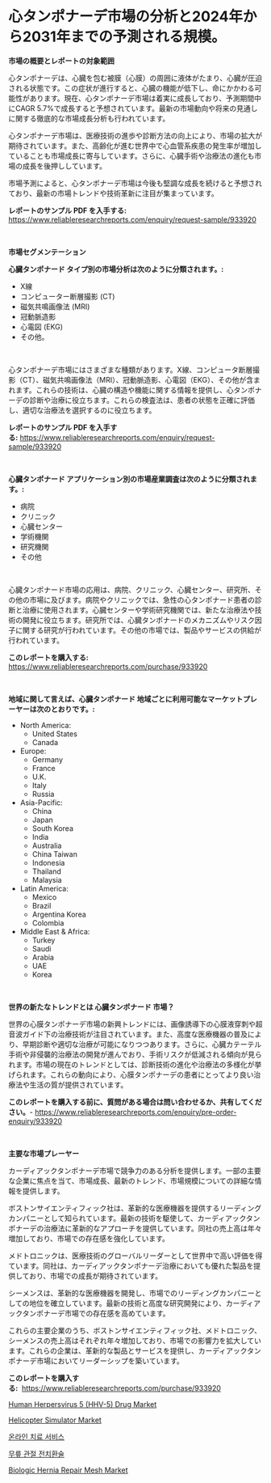 <p><h1>心タンポナーデ市場の分析と2024年から2031年までの予測される規模。</h1></p><p><strong>市場の概要とレポートの対象範囲</strong></p>
<p><p>心タンポナーデは、心臓を包む被膜（心膜）の周囲に液体がたまり、心臓が圧迫される状態です。この症状が進行すると、心臓の機能が低下し、命にかかわる可能性があります。現在、心タンポナーデ市場は着実に成長しており、予測期間中にCAGR 5.7%で成長すると予想されています。最新の市場動向や将来の見通しに関する徹底的な市場成長分析も行われています。</p><p>心タンポナーデ市場は、医療技術の進歩や診断方法の向上により、市場の拡大が期待されています。また、高齢化が進む世界中で心血管系疾患の発生率が増加していることも市場成長に寄与しています。さらに、心臓手術や治療法の進化も市場の成長を後押ししています。</p><p>市場予測によると、心タンポナーデ市場は今後も堅調な成長を続けると予想されており、最新の市場トレンドや技術革新に注目が集まっています。</p></p>
<p><strong>レポートのサンプル PDF を入手する:</strong> <a href="https://www.reliableresearchreports.com/enquiry/request-sample/933920">https://www.reliableresearchreports.com/enquiry/request-sample/933920</a></p>
<p>&nbsp;</p>
<p><strong>市場セグメンテーション</strong></p>
<p><strong>心臓タンポナード タイプ別の市場分析は次のように分類されます。:</strong></p>
<p><ul><li>X線</li><li>コンピューター断層撮影 (CT)</li><li>磁気共鳴画像法 (MRI)</li><li>冠動脈造影</li><li>心電図 (EKG)</li><li>その他。</li></ul></p>
<p>&nbsp;</p>
<p><p>心タンポナーデ市場にはさまざまな種類があります。X線、コンピュータ断層撮影（CT）、磁気共鳴画像法（MRI）、冠動脈造影、心電図（EKG）、その他が含まれます。これらの技術は、心臓の構造や機能に関する情報を提供し、心タンポナーデの診断や治療に役立ちます。これらの検査法は、患者の状態を正確に評価し、適切な治療法を選択するのに役立ちます。</p></p>
<p><strong>レポートのサンプル PDF を入手する:</strong>&nbsp;<a href="https://www.reliableresearchreports.com/enquiry/request-sample/933920">https://www.reliableresearchreports.com/enquiry/request-sample/933920</a></p>
<p>&nbsp;</p>
<p><strong> 心臓タンポナード アプリケーション別の市場産業調査は次のように分類されます。:</strong></p>
<p><ul><li>病院</li><li>クリニック</li><li>心臓センター</li><li>学術機関</li><li>研究機関</li><li>その他</li></ul></p>
<p>&nbsp;</p>
<p><p>心臓タンポナード市場の応用は、病院、クリニック、心臓センター、研究所、その他の市場に及びます。病院やクリニックでは、急性の心タンポナード患者の診断と治療に使用されます。心臓センターや学術研究機関では、新たな治療法や技術の開発に役立ちます。研究所では、心臓タンポナードのメカニズムやリスク因子に関する研究が行われています。その他の市場では、製品やサービスの供給が行われています。</p></p>
<p><strong>このレポートを購入する:</strong>&nbsp; <a href="https://www.reliableresearchreports.com/purchase/933920">https://www.reliableresearchreports.com/purchase/933920</a></p>
<p>&nbsp;</p>
<p><strong>地域に関して言えば、心臓タンポナード 地域ごとに利用可能なマーケットプレーヤーは次のとおりです。:</strong></p>
<p><ul>
    <li>
        North America:
        <ul>
            <li>United States</li>
            <li>Canada</li>
        </ul>
    </li>
    <li>
        Europe:
        <ul>
            <li>Germany</li>
            <li>France</li>
            <li>U.K.</li>
            <li>Italy</li>
            <li>Russia</li>
        </ul>
    </li>
    <li>
        Asia-Pacific:
        <ul>
            <li>China</li>
            <li>Japan</li>
            <li>South Korea</li>
            <li>India</li>
            <li>Australia</li>
            <li>China Taiwan</li>
            <li>Indonesia</li>
            <li>Thailand</li>
            <li>Malaysia</li>
        </ul>
    </li>
    <li>
        Latin America:
        <ul>
            <li>Mexico</li>
            <li>Brazil</li>
            <li>Argentina Korea</li>
            <li>Colombia</li>
        </ul>
    </li>
    <li>
        Middle East & Africa:
        <ul>
            <li>Turkey</li>
            <li>Saudi</li>
            <li>Arabia</li>
            <li>UAE</li>
            <li>Korea</li>
        </ul>
    </li>
    </ul></p>
<p>&nbsp;</p>
<p><strong>世界の新たなトレンドとは 心臓タンポナード 市場？</strong></p>
<p><p>世界の心膜タンポナーデ市場の新興トレンドには、画像誘導下の心膜液穿刺や超音波ガイド下の治療技術が注目されています。また、高度な医療機器の普及により、早期診断や適切な治療が可能になりつつあります。さらに、心臓カテーテル手術や非侵襲的治療法の開発が進んでおり、手術リスクが低減される傾向が見られます。市場の現在のトレンドとしては、診断技術の進化や治療法の多様化が挙げられます。これらの動向により、心膜タンポナーデの患者にとってより良い治療法や生活の質が提供されています。</p></p>
<p><strong>このレポートを購入する前に、質問がある場合は問い合わせるか、共有してください。</strong>- <a href="https://www.reliableresearchreports.com/enquiry/pre-order-enquiry/933920">https://www.reliableresearchreports.com/enquiry/pre-order-enquiry/933920</a></p>
<p>&nbsp;</p>
<p><strong>主要な市場プレーヤー</strong></p>
<p><p>カーディアックタンポナーデ市場で競争力のある分析を提供します。一部の主要な企業に焦点を当て、市場成長、最新のトレンド、市場規模についての詳細な情報を提供します。</p><p>ボストンサイエンティフィック社は、革新的な医療機器を提供するリーディングカンパニーとして知られています。最新の技術を駆使して、カーディアックタンポナーデの治療法に革新的なアプローチを提供しています。同社の売上高は年々増加しており、市場での存在感を強化しています。</p><p>メドトロニックは、医療技術のグローバルリーダーとして世界中で高い評価を得ています。同社は、カーディアックタンポナーデ治療においても優れた製品を提供しており、市場での成長が期待されています。</p><p>シーメンスは、革新的な医療機器を開発し、市場でのリーディングカンパニーとしての地位を確立しています。最新の技術と高度な研究開発により、カーディアックタンポナーデ市場での存在感を高めています。</p><p>これらの主要企業のうち、ボストンサイエンティフィック社、メドトロニック、シーメンスの売上高はそれぞれ年々増加しており、市場での影響力を拡大しています。これらの企業は、革新的な製品とサービスを提供し、カーディアックタンポナーデ市場においてリーダーシップを築いています。</p></p>
<p><strong>このレポートを購入する:</strong>&nbsp;&nbsp;<a href="https://www.reliableresearchreports.com/purchase/933920">https://www.reliableresearchreports.com/purchase/933920</a></p>
<p><p><a href="https://issuu.com/reportprime-2/docs/human-herpersvirus-5-hhv-5-drug-market-size-2030.p">Human Herpersvirus 5 (HHV-5) Drug Market</a></p><p><a href="https://view.publitas.com/reportprime-1/helicopter-simulator-market-offers-provide-insightful-data-for-the-time-period-from-2024-to-2031-and-also-provide-analysis-based-on-application-type-and-region/">Helicopter Simulator Market</a></p><p><a href="https://github.com/vs019sa3m8x/Market-Research-Report-List-1/blob/main/9872124184191.md">온라인 치료 서비스</a></p><p><a href="https://medium.com/@boydsmitham726/%EB%AC%B4%EB%A6%8E-%EC%9D%B8%EA%B3%B5-%EA%B4%80%EC%A0%88%EC%B9%98%ED%99%98%EC%88%A0-%EC%8B%9C%EC%9E%A5-%EC%A0%90%EC%9C%A0%EC%9C%A8-%EB%B3%80%ED%99%94-%EB%B0%8F-%EC%8B%9C%EC%9E%A5-%EC%84%B1%EC%9E%A5-%EC%B6%94%EC%9D%B4-2024-2031-b59e6af9b534">무릎 관절 전치환술</a></p><p><a href="https://github.com/nicoletavirag/Market-Research-Report-List-2/blob/main/biologic-hernia-repair-mesh-market.md">Biologic Hernia Repair Mesh Market</a></p></p>